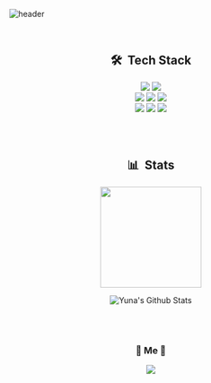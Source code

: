 ![header](https://capsule-render.vercel.app/api?type=waving&color=0:282A35,50:F67280,100:CE6B87&fontColor=FFFFFF&height=150&section=header&text=Yuna%20Go&fontSize=70)
  
<br>

<h2 align="center">🛠 &nbsp;Tech Stack </h2>
<p align="center">
<img src="https://img.shields.io/badge/JAVA-007396?style=flat-square&logo=java&logoColor=white">&nbsp;<img src="https://img.shields.io/badge/Python-3776AB?style=flat-square&logo=Python&logoColor=white"/><br>
<img src="https://img.shields.io/badge/Spring Boot-6DB33F?style=flat-square&logo=Spring Boot&logoColor=white">
<img src="https://img.shields.io/badge/Node.js-339933?style=flat-square&logo=Node.js&logoColor=white"/>
<img src="https://img.shields.io/badge/MySQL-4479A1?style=flat-square&logo=MYSQL&logoColor=white"/><br> 
<img src="https://img.shields.io/badge/Git-F05032?style=flat-square&logo=Git&logoColor=white"/>&nbsp;<img src="https://img.shields.io/badge/GitHub-181717?style=flat-square&logo=Github&logoColor=white"/>&nbsp;<img src="https://img.shields.io/badge/Notion-000000?style=flat-square&logo=Notion&logoColor=white"/>
</p>
<br><br> 


<h2 align="center">📊 &nbsp;Stats</h2>
<p align="center">
<img src="http://mazassumnida.wtf/api/v2/generate_badge?boj=ggyn" height=180>
</p>
<center>

![Yuna's Github Stats](https://github-readme-stats.vercel.app/api?username=goyuna&hide=contribs,prs&show_icons=true&theme=dracula)

</center>

<br><br>

<h3 align="center"> 🐥 Me 🐥 </h3>
<p align="center">
<a href="https://velog.io/@yu_na"><img src="https://img.shields.io/badge/Tech%20Blog-11B48A?style=flat-square&logo=Vimeo&logoColor=white&link=https://velog.io/@yu_na"/></a>
</p>
